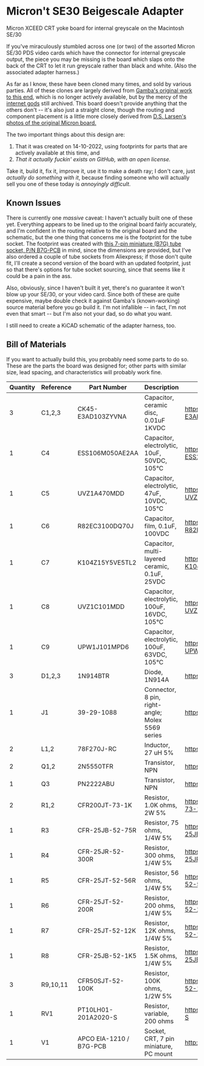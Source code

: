 # Micron't SE30 Beigescale Adapter
 
Micron XCEED CRT yoke board for internal greyscale on the Macintosh SE/30
 
If you've miraculously stumbled across one (or two) of the assorted Micron SE/30 PDS video cards which have the connector for internal greyscale output, the piece you may be missing is the board which slaps onto the back of the CRT to let it run greyscale rather than black and white. (Also the associated adapter harness.)
 
As far as I know, these have been cloned many times, and sold by various parties. All of these clones are largely derived from [Gamba's original work to this end](http://web.archive.org/web/20010626004329/http://www.accesscom.com/~gamba/microngray.html), which is no longer actively available, but by the mercy of the [internet gods](https://www.archive.org) still archived. This board doesn't provide anything that the others don't -- it's also just a straight clone, though the routing and component placement is a little more closely derived from [D.S. Larsen's photos of the original Micron board.](http://web.archive.org/web/20010626004329/http://www.eskimo.com/~dslarsen/micron/)
 
The two important things about this design are:
1. That it was created on 14-10-2022, using footprints for parts that are actively available at this time, and
2. _That it actually fuckin' exists on GitHub, with an open license._ 
 
Take it, build it, fix it, improve it, use it to make a death ray; I don't care, just _actually do something with it_, because finding someone who will actually sell you one of these today is _annoyingly difficult_.
 
## Known Issues

There is currently one _massive_ caveat: I haven't actually built one of these yet. Everything appears to be lined up to the original board fairly accurately, and I'm confident in the routing relative to the original board and the schematic, but the one thing that concerns me is the footprint for the tube socket. The footprint was created with [this 7-pin miniature (B7G) tube socket, P/N B7G-PCB](http://www.pacifictv.ca/socket.htm) in mind, since the dimensions are provided, but I've also ordered a couple of tube sockets from Aliexpress; if those don't quite fit, I'll create a second version of the board with an updated footprint, just so that there's options for tube socket sourcing, since that seems like it could be a pain in the ass.

Also, obviously, since I haven't built it yet, there's no guarantee it won't blow up your SE/30, or your video card. Since both of these are quite expensive, maybe double check it against Gamba's (known-working) source material before you go build it. I'm not infallible -- in fact, I'm not even that smart -- but I'm also not your dad, so do what you want.

I still need to create a KiCAD schematic of the adapter harness, too.

## Bill of Materials

If you want to actually build this, you probably need some parts to do so. These are the parts the board was designed for; other parts with similar size, lead spacing, and characteristics will probably work fine.

| Quantity | Reference | Part Number             | Description                                      | Link                                                       | Alternate                                       |
| -------- | --------- | -------------           | -------------------------------------------      | ---------------------------------------------------------- | ----------------------------------------------- |
| 3        | C1,2,3    | CK45-E3AD103ZYVNA       | Capacitor, ceramic disc, 0.01uF 1KVDC            | https://www.mouser.ca/ProductDetail/810-CK45-E3AD103ZYVN   |                                                 |
| 1        | C4        | ESS106M050AE2AA         | Capacitor, electrolytic, 10uF, 50VDC, 105°C      | https://www.mouser.ca/ProductDetail/80-ESS106M050AE2AA     |                                                 |
| 1        | C5        | UVZ1A470MDD             | Capacitor, electrolytic, 47uF, 10VDC, 105°C      | https://www.mouser.ca/ProductDetail/647-UVZ1A470MDD        |                                                 |
| 1        | C6        | R82EC3100DQ70J          | Capacitor, film, 0.1uF, 100VDC                   | https://www.mouser.ca/ProductDetail/80-R82EC3100DQ70J      |                                                 |
| 1        | C7        | K104Z15Y5VE5TL2         | Capacitor, multi-layered ceramic, 0.1uF, 25VDC   | https://www.mouser.ca/ProductDetail/594-K104Z15Y5VE5TL2    |                                                 |
| 1        | C8        | UVZ1C101MDD             | Capacitor, electrolytic, 100uF, 16VDC, 105°C     | https://www.mouser.ca/ProductDetail/647-UVZ1C101MDD        |                                                 |
| 1        | C9        | UPW1J101MPD6            | Capacitor, electrolytic, 100uF, 63VDC, 105°C     | https://www.mouser.ca/ProductDetail/647-UPW1J101MPD6       |                                                 |
| 3        | D1,2,3    | 1N914BTR                | Diode, 1N914A                                    | https://www.mouser.ca/ProductDetail/512-1N914BTR           |                                                 |
| 1        | J1        | 39-29-1088              | Connector, 8 pin, right-angle; Molex 5569 series | https://www.mouser.ca/ProductDetail/538-39-29-1088         |                                                 |
| 2        | L1,2      | 78F270J-RC              | Inductor, 27 uH 5%                               | https://www.mouser.ca/ProductDetail/542-78F270-RC          |                                                 |
| 2        | Q1,2      | 2N5550TFR               | Transistor, NPN                                  | https://www.mouser.ca/ProductDetail/512-2N5550TFR          |                                                 |
| 1        | Q3        | PN2222ABU               | Transistor, NPN                                  | https://www.mouser.ca/ProductDetail/512-PN2222ABU          |                                                 |
| 2        | R1,2      | CFR200JT-73-1K          | Resistor, 1.0K ohms,   2W   5%                   | https://www.mouser.ca/ProductDetail/YAGEO/CFR200JT-73-1K   |                                                 |
| 1        | R3        | CFR-25JB-52-75R         | Resistor,   75 ohms, 1/4W   5%                   | https://www.mouser.ca/ProductDetail/YAGEO/CFR-25JB-52-75R  |                                                 |
| 1        | R4        | CFR-25JR-52-300R        | Resistor,  300 ohms, 1/4W   5%                   | https://www.mouser.ca/ProductDetail/YAGEO/CFR-25JR-52-300R |                                                 |
| 1        | R5        | CFR-25JT-52-56R         | Resistor,   56 ohms, 1/4W   5%                   | https://www.mouser.ca/ProductDetail/YAGEO/CFR-25JT-52-56R  |                                                 |
| 1        | R6        | CFR-25JT-52-200R        | Resistor,  200 ohms, 1/4W   5%                   | https://www.mouser.ca/ProductDetail/YAGEO/CFR-25JT-52-200R |                                                 |
| 1        | R7        | CFR-25JT-52-12K         | Resistor,  12K ohms, 1/4W   5%                   | https://www.mouser.ca/ProductDetail/YAGEO/CFR-25JT-52-12K  |                                                 |
| 1        | R8        | CFR-25JB-52-1K5         | Resistor, 1.5K ohms, 1/4W   5%                   | https://www.mouser.ca/ProductDetail/YAGEO/CFR-25JB-52-1K5  |                                                 |
| 3        | R9,10,11  | CFR50SJT-52-100K        | Resistor, 100K ohms, 1/2W   5%                   | https://www.mouser.ca/ProductDetail/YAGEO/CFR50SJT-52-100K |                                                 |
| 1        | RV1       | PT10LH01-201A2020-S     | Resistor, variable, 200 ohms                     | https://www.mouser.ca/ProductDetail/531-PT10H-200-S        |                                                 |
| 1        | V1        | APCO EIA-1210 / B7G-PCB | Socket, CRT, 7 pin miniature, PC mount           | http://www.pacifictv.ca/socket.htm                         | https://www.aliexpress.com/item/1549957333.html |
